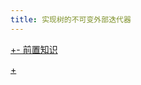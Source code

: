 ```yaml
---
title: 实现树的不可变外部迭代器
---
```



[+- 前置知识](/blog/iterator/preorder-traversal.md#:embed)

[+](/blog/iterator/immut-exiter-tree-content.md#:embed)
